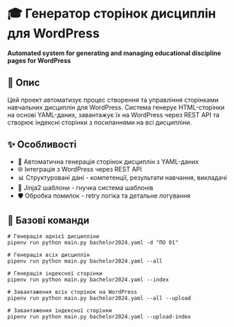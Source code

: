 # 🎓 Генератор сторінок дисциплін для WordPress

**Automated system for generating and managing educational discipline pages for WordPress**

## 📖 Опис

Цей проект автоматизує процес створення та управління сторінками навчальних дисциплін для WordPress. Система генерує HTML-сторінки на основі YAML-даних, завантажує їх на WordPress через REST API та створює індексні сторінки з посиланнями на всі дисципліни.

## ✨ Особливості

- 🚀 Автоматична генерація сторінок дисциплін з YAML-даних
- 🌐 Інтеграція з WordPress через REST API
- 📊 Структуровані дані - компетенції, результати навчання, викладачі
- 🎨 Jinja2 шаблони - гнучка система шаблонів
- 🛡️ Обробка помилок - retry логіка та детальне логування

## 📁 Базові команди

```
# Генерація однієї дисципліни
pipenv run python main.py bachelor2024.yaml -d "ПО 01"

# Генерація всіх дисциплін
pipenv run python main.py bachelor2024.yaml --all

# Генерація індексної сторінки
pipenv run python main.py bachelor2024.yaml --index

# Завантаження всіх сторінок на WordPress
pipenv run python main.py bachelor2024.yaml --all --upload

# Завантаження індексної сторінки
pipenv run python main.py bachelor2024.yaml --upload-index
```
